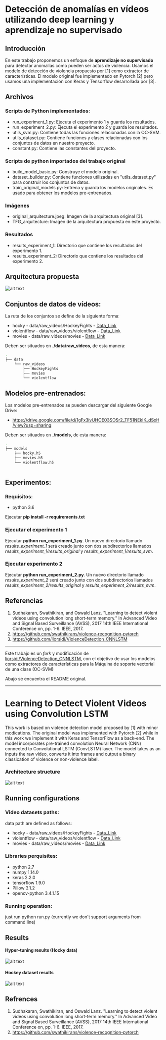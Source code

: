 # Detección de anomalías en vídeos utilizando deep learning y aprendizaje no supervisado

## Introducción
En este trabajo proponemos un enfoque de **aprendizaje no supervisado** para detectar anomalías como pueden ser actos de violencia. Usamos el modelo de detección de violencia propuesto por [1] como extractor de características. El modelo original fue implementado en Pytorch [2] pero usamos una implementación con Keras y Tensorflow desarrollada por [3].


## Archivos
### Scripts de Python implementados:
- run_experiment_1.py: Ejecuta el experimento 1 y guarda los resultados.
- run_experiment_2.py: Ejecuta el experimento 2 y guarda los resultados.
- utils_svm.py: Contiene todas las funciones relacionadas con la OC-SVM.
- utils_dataset.py: Contiene funciones y clases relacionadas con los conjuntos de datos en nuestro proyecto.
- constant.py: Contiene las constantes del proyecto.

### Scripts de python importados del trabajo original
- build_model_basic.py: Construye el modelo original.
- dataset_builder.py: Contiene funciones utilizadas en "utils_dataset.py" para construir los conjuntos de datos.
- train_original_models.py: Entrena y guarda los modelos originales. Es usado para obtener los modelos pre-entrenados.


### Imágenes
- original_arquitecture.jpeg: Imagen de la arquitectura original [3].
- TFG_arquitecture: Imagen de la arquitectura propuesta en este proyecto.

### Resultados
- results_experiment_1: Directorio que contiene los resultados del experimento 1.
- results_experiment_2: Directorio que contiene los resultados del experimento 2.

## Arquitectura propuesta
![alt text](https://github.com/jrodriguez98/ViolenceDetection_CNNLSTM/blob/master/images/TFG_architecture.png)


## Conjuntos de datos de vídeos:
La ruta de los conjuntos se define de la siguiente forma:
- hocky - data/raw_videos/HockeyFights - [Data_Link](http://academictorrents.com/details/38d9ed996a5a75a039b84cf8a137be794e7cee89/tech)
- violentflow - data/raw_videos/violentflow - [Data_Link](https://www.openu.ac.il/home/hassner/data/violentflows/)
- movies - data/raw_videos/movies - [Data_Link](http://academictorrents.com/details/70e0794e2292fc051a13f05ea6f5b6c16f3d3635)

Deben ser situados en **./data/raw_videos**, de esta manera:

```bash
.
├── data
    └── raw_videos
        ├── HockeyFights
        ├── movies
        └── violentflow      

```

## Modelos pre-entrenados:
Los modelos pre-entrenados se pueden descargar del siguiente Google Drive:
- https://drive.google.com/file/d/1gFx3ivUHOE03SOSr2_TF51NEkIK_dSxH/view?usp=sharing

Deben ser situados en **./models**, de esta manera:

```bash
.
├── models
    ├── hocky.h5
    ├── movies.h5
    └── violentflow.h5
    

```

## Experimentos:
### Requisitos:
- python 3.6

Ejecutar **pip install -r requirements.txt**

### Ejecutar el experimento 1
Ejecutar **python run_experiment_1.py**. Un nuevo directorio llamado *results_experiment_1* será creado junto con dos subdirectorios llamados *results_experiment_1/results_original* y *results_experiment_1/results_svm*.

### Ejecutar experimento 2
Ejecutar **python run_experiment_2.py**. Un nuevo directorio llamado *results_experiment_2* será creado junto con dos subdirectorios llamados *results_experiment_2/results_original* y *results_experiment_2/results_svm*.

## Referencias
1. Sudhakaran, Swathikiran, and Oswald Lanz. "Learning to detect violent videos
using convolution long short-term memory." In Advanced Video and Signal Based
Surveillance (AVSS), 2017 14th IEEE International Conference on, pp. 1-6. IEEE, 2017.
2. https://github.com/swathikirans/violence-recognition-pytorch
3. https://github.com/liorsidi/ViolenceDetection_CNNLSTM

------------------------

Este trabajo es un *fork* y modificación de [liorsidi/ViolenceDetection_CNNLSTM](https://github.com/liorsidi/ViolenceDetection_CNNLSTM), con el objetivo de usar los modelos como extractores de características para la Máquina de soporte vectorial de una clase (OC-SVM)

Abajo se encuentra el README original.

------------------------

# Learning to Detect Violent Videos using Convolution LSTM

This work is based on violence detection model proposed by [1] with minor modications.
The original model was implemented with Pytorch [2] while in this work we implement it with Keras and TensorFlow as a back-end. 
The model incorporates pre-trained convolution Neural Network (CNN) connected to Convolutional LSTM (ConvLSTM) layer.
The model takes as an inputs the raw video, converts it into frames and output a binary classication of violence or non-violence label.

### Architecture structure
![alt text](https://github.com/liorsidi/ViolenceDetection_CNNLSTM/blob/master/images/Architecture.jpeg)


## Running configurations
### Video datasets paths:
data path are defined as follows:
- hocky - data/raw_videos/HockeyFights - [Data_Link](http://academictorrents.com/details/38d9ed996a5a75a039b84cf8a137be794e7cee89/tech)
- violentflow - data/raw_videos/violentflow - [Data_Link](https://www.openu.ac.il/home/hassner/data/violentflows/)
- movies - data/raw_videos/movies - [Data_Link](http://academictorrents.com/details/70e0794e2292fc051a13f05ea6f5b6c16f3d3635)

### Libraries perquisites:
- python 2.7
- numpy 1.14.0
- keras 2.2.0
- tensorflow 1.9.0
- Pillow 3.1.2
- opencv-python 3.4.1.15

### Running operation:
just run python run.py
(currently we don't support arguments from command line)

## Results
#### Hyper-tuning results (Hocky data)
![alt text](https://github.com/liorsidi/ViolenceDetection_CNNLSTM/blob/master/images/hyperparameters_results.JPG)

#### Hockey dataset results
![alt text](https://github.com/liorsidi/ViolenceDetection_CNNLSTM/blob/master/images/Hockey_results.png)

## Refrences
1. Sudhakaran, Swathikiran, and Oswald Lanz. "Learning to detect violent videos
using convolution long short-term memory." In Advanced Video and Signal Based
Surveillance (AVSS), 2017 14th IEEE International Conference on, pp. 1-6. IEEE, 2017.
2. https://github.com/swathikirans/violence-recognition-pytorch
